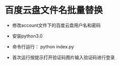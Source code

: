 # 百度云盘文件名批量替换

* 修改account文件下的百度云盘用户名和密码

* 安装python3.0

* 命令行运行： python index.py

* 首次运行按提示打开验证码图片输入验证码进行登录